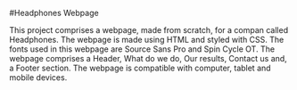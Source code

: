 #Headphones Webpage

This project comprises a webpage, made from scratch, for a compan called Headphones. The webpage is made using HTML and styled with CSS. The fonts used in this webpage are Source Sans Pro and Spin Cycle OT. The webpage comprises a Header, What do we do, Our results, Contact us and, a Footer section. The webpage is compatible with computer, tablet and mobile devices. 